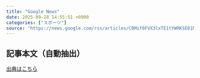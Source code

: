 ```yaml
---
title: "Google News"
date: 2025-09-28 14:55:51 +0900
categories: ["スポーツ"]
source: "https://news.google.com/rss/articles/CBMif0FVX3lxTE1tYWRKSE81MVpuU2JrS0lKUHRUTTg1RmszT3hqZUsxQXI2djdWWlpWVU9rdU0yVlhfWm85Sm5tOTd6UjJqaDd5RW10YzVVRDVrQzJabXdIUzVWZWozN3hxMy1Ccm8wSjFqeDJwOEVIb3EtaUJYeVBPMGlGWVYtd2c?oc=5"
---
```


## 記事本文（自動抽出）
<body class="y0K44d EA71Tc" id="readabilityBody"></body>

[出典はこちら](https://news.google.com/rss/articles/CBMif0FVX3lxTE1tYWRKSE81MVpuU2JrS0lKUHRUTTg1RmszT3hqZUsxQXI2djdWWlpWVU9rdU0yVlhfWm85Sm5tOTd6UjJqaDd5RW10YzVVRDVrQzJabXdIUzVWZWozN3hxMy1Ccm8wSjFqeDJwOEVIb3EtaUJYeVBPMGlGWVYtd2c?oc=5)
